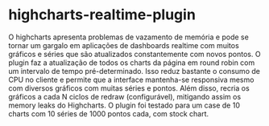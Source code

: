 # highcharts-realtime-plugin
O highcharts apresenta problemas de vazamento de memória e pode se tornar um gargalo em aplicações de dashboards realtime com muitos gráficos e séries que são atualizados constantemente com novos pontos. O plugin faz a atualização de todos os charts da página em round robin com um intervalo de tempo pré-determinado. Isso reduz bastante o consumo de CPU no cliente e permite que a interface mantenha-se responsiva mesmo com diversos gráficos com muitas séries e pontos. Além disso, recria os gráficos a cada N ciclos de redraw (configurável), mitigando assim os memory leaks do Highcharts. O plugin foi testado para um case de 10 charts com 10 séries de 1000 pontos cada, com stock chart.
